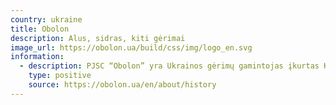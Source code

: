 ```yaml
---
country: ukraine
title: Obolon
description: Alus, sidras, kiti gėrimai
image_url: https://obolon.ua/build/css/img/logo_en.svg
information:
  - description: PJSC “Obolon” yra Ukrainos gėrimų gamintojas įkurtas Kijeve, Obolono rajone.
    type: positive
    source: https://obolon.ua/en/about/history
---
```

